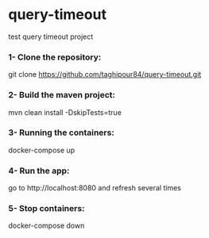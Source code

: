 # query-timeout
test query timeout project
### 1- Clone the repository:
git clone https://github.com/taghipour84/query-timeout.git
### 2- Build the maven project:
mvn clean install -DskipTests=true
### 3- Running the containers:
docker-compose up
### 4- Run the app:
go to http://localhost:8080 and refresh several times
### 5- Stop containers:
docker-compose down
